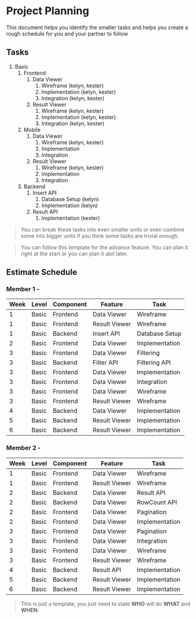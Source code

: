 # Project Planning

This document helps you identify the smaller tasks and helps you create a rough schedule for you and your partner to follow

## Tasks

1. Basic
    1. Frontend
        1. Data Viewer
            1. Wireframe (kelyn, kester)
            2. Implementation (kelyn, kester)
            3. Integration (kelyn, kester)
        2. Result Viewer
            1. Wireframe (kelyn, kester)
            2. Implementation (kelyn, kester)
            3. Integration (kelyn, kester)
    2. Mobile
        1. Data Viewer
            1. Wireframe (kelyn, kester)
            2. Implementation
            3. Integration
        2. Result Viewer
            1. Wireframe (kelyn, kester)
            2. Implementation
            3. Integration
    3. Backend
        1. Insert API
            1. Database Setup (kelyn)
            2. Implementation (kelyn)
        2. Result API
            1. Implementation (kester)

> You can break these tasks into even smaller units or even combine some into bigger units if you think some tasks are trivial enough.

> You can follow this template for the advance feature. You can plan it right at the start or you can plan it abit later.

## Estimate Schedule

### Member 1 - <Kelyn>

| Week | Level | Component | Feature       | Task           |
| ---- | ----- | --------- | ------------- | -------------- |
| 1    | Basic | Frontend  | Data Viewer   | Wireframe      |
| 1    | Basic | Frontend  | Result Viewer | Wireframe      |
| 1    | Basic | Backend   | Insert API    | Database Setup |
| 2    | Basic | Frontend  | Data Viewer   | Implementation |
| 3    | Basic | Frontend  | Data Viewer   | Filtering      |
| 3    | Basic | Backend   | Filter API    | Filtering API  |
| 3    | Basic | Frontend  | Data Viewer   | Implementation |
| 3    | Basic | Frontend  | Data Viewer   | Integration    |
| 3    | Basic | Frontend  | Data Viewer   | Wireframe      |
| 3    | Basic | Frontend  | Result Viewer | Wireframe      |
| 4    | Basic | Backend   | Data Viewer   | Implementation |
| 5    | Basic | Backend   | Result Viewer | Implementation |
| 6    | Basic | Backend   | Result Viewer | Implementation |

### Member 2 - <Kester>

| Week | Level | Component | Feature       | Task           |
| ---- | ----- | --------- | ------------- | -------------- |
| 1    | Basic | Frontend  | Data Viewer   | Wireframe      |
| 1    | Basic | Frontend  | Result Viewer | Wireframe      |
| 2    | Basic | Backend   | Data Viewer   | Result API     |
| 2    | Basic | Backend   | Data Viewer   | RowCount API   |
| 2    | Basic | Frontend  | Data Viewer   | Pagination     |
| 2    | Basic | Frontend  | Data Viewer   | Implementation |
| 3    | Basic | Frontend  | Data Viewer   | Pagination     |
| 3    | Basic | Frontend  | Data Viewer   | Integration    |
| 3    | Basic | Frontend  | Data Viewer   | Wireframe      |
| 3    | Basic | Frontend  | Result Viewer | Wireframe      |
| 4    | Basic | Backend   | Result API    | Implementation |
| 5    | Basic | Backend   | Result Viewer | Implementation |
| 6    | Basic | Backend   | Result Viewer | Implementation |


> This is just a template, you just need to state **WHO** will do **WHAT** and **WHEN**.
